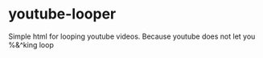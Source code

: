 youtube-looper
==============

Simple html for looping youtube videos.
Because youtube does not let you %&^king loop
